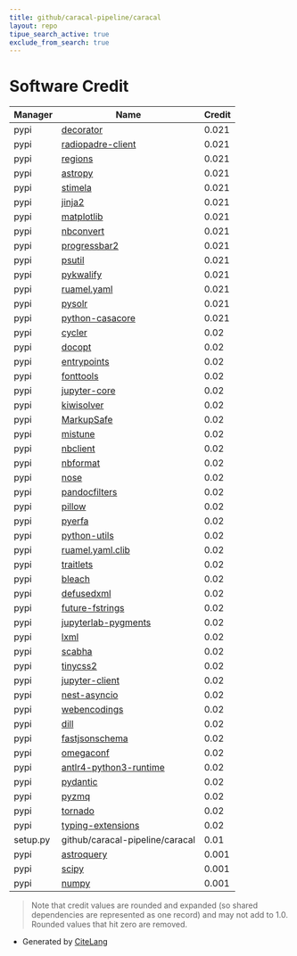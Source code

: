 ```yaml
---
title: github/caracal-pipeline/caracal
layout: repo
tipue_search_active: true
exclude_from_search: true
---
```

# Software Credit

|Manager|Name|Credit|
|-------|----|------|
|pypi|[decorator](https://github.com/micheles/decorator)|0.021|
|pypi|[radiopadre-client](http://github.com/ratt-ru/radiopadre-client)|0.021|
|pypi|[regions](https://github.com/astropy/regions)|0.021|
|pypi|[astropy](http://astropy.org)|0.021|
|pypi|[stimela](https://pypi.org/project/stimela)|0.021|
|pypi|[jinja2](https://pypi.org/project/jinja2)|0.021|
|pypi|[matplotlib](https://pypi.org/project/matplotlib)|0.021|
|pypi|[nbconvert](https://pypi.org/project/nbconvert)|0.021|
|pypi|[progressbar2](https://pypi.org/project/progressbar2)|0.021|
|pypi|[psutil](https://pypi.org/project/psutil)|0.021|
|pypi|[pykwalify](https://pypi.org/project/pykwalify)|0.021|
|pypi|[ruamel.yaml](https://pypi.org/project/ruamel.yaml)|0.021|
|pypi|[pysolr](https://pypi.org/project/pysolr)|0.021|
|pypi|[python-casacore](https://pypi.org/project/python-casacore)|0.021|
|pypi|[cycler](https://pypi.org/project/cycler)|0.02|
|pypi|[docopt](https://pypi.org/project/docopt)|0.02|
|pypi|[entrypoints](https://pypi.org/project/entrypoints)|0.02|
|pypi|[fonttools](https://pypi.org/project/fonttools)|0.02|
|pypi|[jupyter-core](https://pypi.org/project/jupyter-core)|0.02|
|pypi|[kiwisolver](https://pypi.org/project/kiwisolver)|0.02|
|pypi|[MarkupSafe](https://pypi.org/project/MarkupSafe)|0.02|
|pypi|[mistune](https://pypi.org/project/mistune)|0.02|
|pypi|[nbclient](https://pypi.org/project/nbclient)|0.02|
|pypi|[nbformat](https://pypi.org/project/nbformat)|0.02|
|pypi|[nose](https://pypi.org/project/nose)|0.02|
|pypi|[pandocfilters](https://pypi.org/project/pandocfilters)|0.02|
|pypi|[pillow](https://pypi.org/project/pillow)|0.02|
|pypi|[pyerfa](https://pypi.org/project/pyerfa)|0.02|
|pypi|[python-utils](https://pypi.org/project/python-utils)|0.02|
|pypi|[ruamel.yaml.clib](https://pypi.org/project/ruamel.yaml.clib)|0.02|
|pypi|[traitlets](https://pypi.org/project/traitlets)|0.02|
|pypi|[bleach](https://pypi.org/project/bleach)|0.02|
|pypi|[defusedxml](https://pypi.org/project/defusedxml)|0.02|
|pypi|[future-fstrings](https://pypi.org/project/future-fstrings)|0.02|
|pypi|[jupyterlab-pygments](https://pypi.org/project/jupyterlab-pygments)|0.02|
|pypi|[lxml](https://pypi.org/project/lxml)|0.02|
|pypi|[scabha](https://pypi.org/project/scabha)|0.02|
|pypi|[tinycss2](https://pypi.org/project/tinycss2)|0.02|
|pypi|[jupyter-client](https://pypi.org/project/jupyter-client)|0.02|
|pypi|[nest-asyncio](https://pypi.org/project/nest-asyncio)|0.02|
|pypi|[webencodings](https://pypi.org/project/webencodings)|0.02|
|pypi|[dill](https://pypi.org/project/dill)|0.02|
|pypi|[fastjsonschema](https://pypi.org/project/fastjsonschema)|0.02|
|pypi|[omegaconf](https://pypi.org/project/omegaconf)|0.02|
|pypi|[antlr4-python3-runtime](https://pypi.org/project/antlr4-python3-runtime)|0.02|
|pypi|[pydantic](https://pypi.org/project/pydantic)|0.02|
|pypi|[pyzmq](https://pypi.org/project/pyzmq)|0.02|
|pypi|[tornado](https://pypi.org/project/tornado)|0.02|
|pypi|[typing-extensions](https://pypi.org/project/typing-extensions)|0.02|
|setup.py|github/caracal-pipeline/caracal|0.01|
|pypi|[astroquery](https://pypi.org/project/astroquery)|0.001|
|pypi|[scipy](https://pypi.org/project/scipy)|0.001|
|pypi|[numpy](https://pypi.org/project/numpy)|0.001|


> Note that credit values are rounded and expanded (so shared dependencies are represented as one record) and may not add to 1.0. Rounded values that hit zero are removed.


- Generated by [CiteLang](https://github.com/vsoch/citelang)
